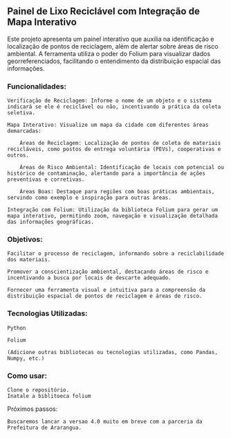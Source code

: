 ## Painel de Lixo Reciclável com Integração de Mapa Interativo

Este projeto apresenta um painel interativo que auxilia na identificação e localização de pontos de reciclagem, além de alertar sobre áreas de risco ambiental. A ferramenta utiliza o poder do Folium para visualizar dados georreferenciados, facilitando o entendimento da distribuição espacial das informações.

### Funcionalidades:

    Verificação de Reciclagem: Informe o nome de um objeto e o sistema indicará se ele é reciclável ou não, incentivando a prática da coleta seletiva.

    Mapa Interativo: Visualize um mapa da cidade com diferentes áreas demarcadas:

        Áreas de Reciclagem: Localização de pontos de coleta de materiais recicláveis, como postos de entrega voluntária (PEVs), cooperativas e outros.

        Áreas de Risco Ambiental: Identificação de locais com potencial ou histórico de contaminação, alertando para a importância de ações preventivas e corretivas.

        Áreas Boas: Destaque para regiões com boas práticas ambientais, servindo como exemplo e inspiração para outras áreas.

    Integração com Folium: Utilização da biblioteca Folium para gerar um mapa interativo, permitindo zoom, navegação e visualização detalhada das informações geográficas.

### Objetivos:

    Facilitar o processo de reciclagem, informando sobre a reciclabilidade dos materiais.

    Promover a conscientização ambiental, destacando áreas de risco e incentivando a busca por locais de descarte adequado.

    Fornecer uma ferramenta visual e intuitiva para a compreensão da distribuição espacial de pontos de reciclagem e áreas de risco.

### Tecnologias Utilizadas:

    Python

    Folium

    (Adicione outras bibliotecas ou tecnologias utilizadas, como Pandas, Numpy, etc.)

### Como usar:

    Clone o repositório.
    Inatale a biblitoeca folium 
Próximos passos:

    Buscaremos lancar a versao 4.0 muito em breve com a parceria da Prefeitura de Ararangua.
